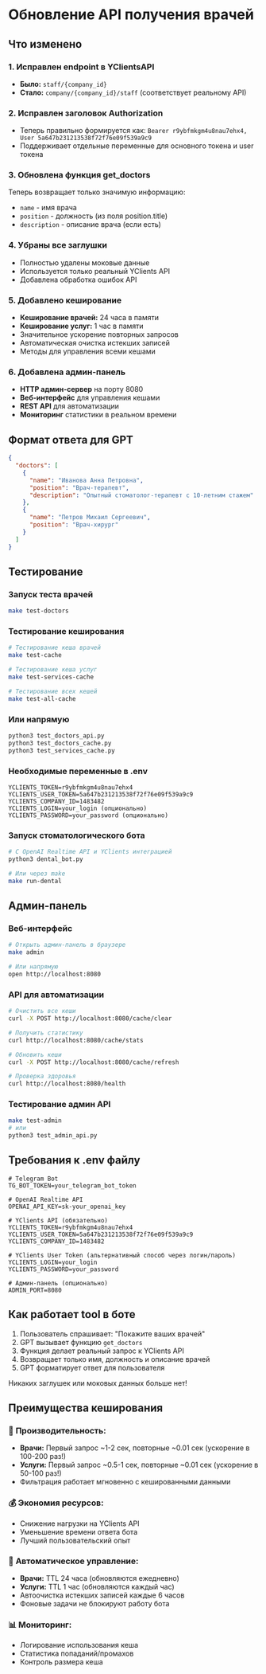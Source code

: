 # Обновление API получения врачей

## Что изменено

### 1. Исправлен endpoint в YClientsAPI
- **Было:** `staff/{company_id}`
- **Стало:** `company/{company_id}/staff` (соответствует реальному API)

### 2. Исправлен заголовок Authorization
- Теперь правильно формируется как: `Bearer r9ybfmkgm4u8nau7ehx4, User 5a647b231213538f72f76e09f539a9c9`
- Поддерживает отдельные переменные для основного токена и user токена

### 3. Обновлена функция get_doctors
Теперь возвращает только значимую информацию:
- `name` - имя врача
- `position` - должность (из поля position.title)
- `description` - описание врача (если есть)

### 4. Убраны все заглушки
- Полностью удалены моковые данные
- Используется только реальный YClients API
- Добавлена обработка ошибок API

### 5. Добавлено кеширование
- **Кеширование врачей:** 24 часа в памяти
- **Кеширование услуг:** 1 час в памяти  
- Значительное ускорение повторных запросов
- Автоматическая очистка истекших записей
- Методы для управления всеми кешами

### 6. Добавлена админ-панель
- **HTTP админ-сервер** на порту 8080
- **Веб-интерфейс** для управления кешами
- **REST API** для автоматизации
- **Мониторинг** статистики в реальном времени

## Формат ответа для GPT

```json
{
  "doctors": [
    {
      "name": "Иванова Анна Петровна",
      "position": "Врач-терапевт",
      "description": "Опытный стоматолог-терапевт с 10-летним стажем"
    },
    {
      "name": "Петров Михаил Сергеевич", 
      "position": "Врач-хирург"
    }
  ]
}
```

## Тестирование

### Запуск теста врачей
```bash
make test-doctors
```

### Тестирование кеширования
```bash
# Тестирование кеша врачей
make test-cache

# Тестирование кеша услуг
make test-services-cache

# Тестирование всех кешей
make test-all-cache
```

### Или напрямую
```bash
python3 test_doctors_api.py
python3 test_doctors_cache.py
python3 test_services_cache.py
```

### Необходимые переменные в .env
```
YCLIENTS_TOKEN=r9ybfmkgm4u8nau7ehx4
YCLIENTS_USER_TOKEN=5a647b231213538f72f76e09f539a9c9
YCLIENTS_COMPANY_ID=1483482
YCLIENTS_LOGIN=your_login (опционально)
YCLIENTS_PASSWORD=your_password (опционально)
```

### Запуск стоматологического бота

```bash
# С OpenAI Realtime API и YClients интеграцией
python3 dental_bot.py

# Или через make
make run-dental
```

## Админ-панель

### Веб-интерфейс
```bash
# Открыть админ-панель в браузере
make admin

# Или напрямую
open http://localhost:8080
```

### API для автоматизации
```bash
# Очистить все кеши
curl -X POST http://localhost:8080/cache/clear

# Получить статистику
curl http://localhost:8080/cache/stats

# Обновить кеши
curl -X POST http://localhost:8080/cache/refresh

# Проверка здоровья
curl http://localhost:8080/health
```

### Тестирование админ API
```bash
make test-admin
# или
python3 test_admin_api.py
```

## Требования к .env файлу

```env
# Telegram Bot
TG_BOT_TOKEN=your_telegram_bot_token

# OpenAI Realtime API
OPENAI_API_KEY=sk-your_openai_key

# YClients API (обязательно)
YCLIENTS_TOKEN=r9ybfmkgm4u8nau7ehx4
YCLIENTS_USER_TOKEN=5a647b231213538f72f76e09f539a9c9
YCLIENTS_COMPANY_ID=1483482

# YClients User Token (альтернативный способ через логин/пароль)
YCLIENTS_LOGIN=your_login
YCLIENTS_PASSWORD=your_password

# Админ-панель (опционально)
ADMIN_PORT=8080
```

## Как работает tool в боте

1. Пользователь спрашивает: "Покажите ваших врачей"
2. GPT вызывает функцию `get_doctors`
3. Функция делает реальный запрос к YClients API
4. Возвращает только имя, должность и описание врачей
5. GPT форматирует ответ для пользователя

Никаких заглушек или моковых данных больше нет!

## Преимущества кеширования

### 🚀 **Производительность:**
- **Врачи:** Первый запрос ~1-2 сек, повторные ~0.01 сек (ускорение в 100-200 раз!)
- **Услуги:** Первый запрос ~0.5-1 сек, повторные ~0.01 сек (ускорение в 50-100 раз!)
- Фильтрация работает мгновенно с кешированными данными

### 💰 **Экономия ресурсов:**
- Снижение нагрузки на YClients API
- Уменьшение времени ответа бота
- Лучший пользовательский опыт

### 🔄 **Автоматическое управление:**
- **Врачи:** TTL 24 часа (обновляются ежедневно)
- **Услуги:** TTL 1 час (обновляются каждый час)
- Автоочистка истекших записей каждые 6 часов
- Фоновые задачи не блокируют работу бота

### 📊 **Мониторинг:**
- Логирование использования кеша
- Статистика попаданий/промахов
- Контроль размера кеша
